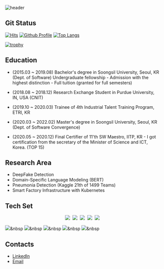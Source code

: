 ![header](https://capsule-render.vercel.app/api?type=soft&color=auto&height=150&section=header&text=HyunsooHA&fontSize=70&animation=twinkling)

## Git Status

[![Hits](https://hits.seeyoufarm.com/api/count/incr/badge.svg?url=https%3A%2F%2Fgithub.com%2FCryptoSalamander&count_bg=%2379C83D&title_bg=%23555555&icon=&icon_color=%23E7E7E7&title=hits&edge_flat=false)](https://github.com/CryptoSalamander)
[![Github Profile](https://github-readme-stats.vercel.app/api?username=CryptoSalamander)](https://github.com/CryptoSalamander)
[![Top Langs](https://github-readme-stats.vercel.app/api/top-langs/?username=CryptoSalamander&layout=compact&hide=Visual%20Basic)](https://github.com/CryptoSalamander)

[![trophy](https://github-profile-trophy.vercel.app/?username=CryptoSalamander&theme=chalk&row=1&column=5)](https://github.com/CryptoSalamander)  

## Education
  - (2015.03 ~  2019.08) Bachelor's degree in Soongsil University, Seoul, KR (Dept. of Software)
            Undergraduate fellowship
            - Admission with the highest distinction
            - Full tuition (granted for full semesters)
            
  - (2018.08 ~ 2018.12) Research Exchange Student in Purdue University, IN, USA (CNIT)
  - (2019.10 ~ 2020.03) Trainee of 4th Industrial Talent Training Program, ETRI, KR
  - (2020.03 ~ 2022.02) Master's degree in Soongsil University, Seoul, KR (Dept. of Software Convergence)
  - (2020.05 ~ 2020.12) Final Certifier of 11'th SW Maestro, IITP, KR
            - I got certification from the secretary of the Minister of Science and ICT, Korea. (TOP 15)


## Research Area
  - DeepFake Detection
  - Domain-Specific Language Modeling (BERT)
  - Pneumonia Detection (Kaggle 21th of 1499 Teams)
  - Smart Factory Infrastructure with Kubernetes

## Tech Set
<p align="center">
  <img src="https://img.shields.io/badge/Python-3766AB?style=flat-square&logo=Python&logoColor=white"/></a>&nbsp 
  <img src="https://img.shields.io/badge/C++-00599C?style=flat-square&logo=C%2B%2B&logoColor=white"/></a>&nbsp 
  <img src="https://img.shields.io/badge/C-A8B9CC?style=flat-square&logo=C&logoColor=white"/></a>&nbsp 
  <img src="https://img.shields.io/badge/Javascript-ffb13b?style=flat-square&logo=javascript&logoColor=white"/></a>&nbsp 
  <img src="https://img.shields.io/badge/Go-11B48A?style=flat-square&logo=Go&logoColor=white"/></a>&nbsp 
  <br>
  
  <img src="https://img.shields.io/badge/PyTorch-EE4C2C?style=flat-square&logo=Pytorch&logoColor=white"/></a>&nbsp 
  <img src="https://img.shields.io/badge/Tensorflow-FF6F00?style=flat-square&logo=TensorFlow&logoColor=white"/></a>&nbsp
  <img src="https://img.shields.io/badge/GCP-4285F4?style=flat-square&logo=Google-Cloud&logoColor=white"/></a>&nbsp
  <img src="https://img.shields.io/badge/aws-333664?style=flat-square&logo=amazon-aws&logoColor=white"/></a>&nbsp 
  <img src="https://img.shields.io/badge/elasticsearch-005571?style=flat-square&logo=elasticsearch&logoColor=white"/></a>&nbsp 
</p>
   
## Contacts
  - [LinkedIn](https://www.linkedin.com/in/hyunsoo-ha-872aaa134/)
  - [Email](mailto:tony9402@naver.com)
